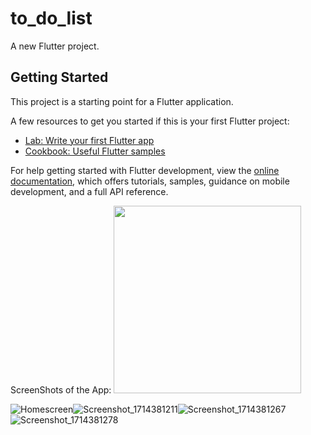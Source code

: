 # to_do_list

A new Flutter project.

## Getting Started

This project is a starting point for a Flutter application.

A few resources to get you started if this is your first Flutter project:

- [Lab: Write your first Flutter app](https://docs.flutter.dev/get-started/codelab)
- [Cookbook: Useful Flutter samples](https://docs.flutter.dev/cookbook)

For help getting started with Flutter development, view the
[online documentation](https://docs.flutter.dev/), which offers tutorials,
samples, guidance on mobile development, and a full API reference.


ScreenShots of the App:
<img src="[Homescreen](https://github.com/HorcruxOP/to_do_list/assets/84449837/e9f0226c-d843-49aa-896d-4bdcfea25c34)" height="300em" />

![Homescreen](https://github.com/HorcruxOP/to_do_list/assets/84449837/e9f0226c-d843-49aa-896d-4bdcfea25c34)![Screenshot_1714381211](https://github.com/HorcruxOP/to_do_list/assets/84449837/9d1bb5c3-0d87-4b86-9416-958b1d881537)![Screenshot_1714381267](https://github.com/HorcruxOP/to_do_list/assets/84449837/5267a32c-17e9-4395-ba65-2578efc43497)![Screenshot_1714381278](https://github.com/HorcruxOP/to_do_list/assets/84449837/63f27c2c-9a2a-4095-a789-aef510c4ac5f)
